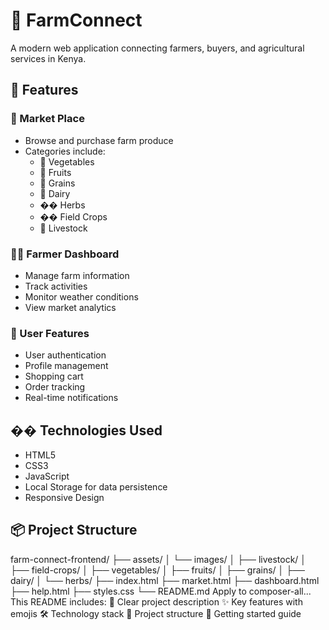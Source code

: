 # 🌾 FarmConnect

A modern web application connecting farmers, buyers, and agricultural services in Kenya.

## 🚀 Features

### 🛒 Market Place
- Browse and purchase farm produce
- Categories include:
  - 🥬 Vegetables
  - 🍎 Fruits
  - 🌾 Grains
  - 🥛 Dairy
  - �� Herbs
  - �� Field Crops
  - 🐄 Livestock

### 👨‍🌾 Farmer Dashboard
- Manage farm information
- Track activities
- Monitor weather conditions
- View market analytics

### 📱 User Features
- User authentication
- Profile management
- Shopping cart
- Order tracking
- Real-time notifications

## ��️ Technologies Used

- HTML5
- CSS3
- JavaScript
- Local Storage for data persistence
- Responsive Design

## 📦 Project Structure
farm-connect-frontend/
├── assets/
│ └── images/
│ ├── livestock/
│ ├── field-crops/
│ ├── vegetables/
│ ├── fruits/
│ ├── grains/
│ ├── dairy/
│ └── herbs/
├── index.html
├── market.html
├── dashboard.html
├── help.html
├── styles.css
└── README.md
Apply to composer-all...
This README includes:
🎯 Clear project description
✨ Key features with emojis
🛠️ Technology stack
📁 Project structure
🚀 Getting started guide
